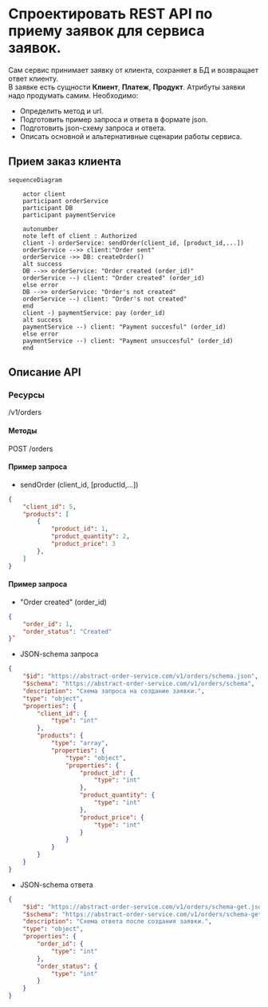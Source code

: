 # Cпроектировать REST API по приему заявок для сервиса заявок.
Сам сервис принимает заявку от клиента, сохраняет в БД и возвращает ответ клиенту.  
В заявке есть сущности **Клиент**, **Платеж**, **Продукт**. Атрибуты заявки надо продумать самим. Необходимо:
- Определить метод и url.
- Подготовить пример запроса и ответа в формате json.
- Подготовить json-схему запроса и ответа.
- Описать основной и альтернативные сценарии работы сервиса.
## Прием заказ клиента
```mermaid
sequenceDiagram
        
    actor client
    participant orderService
    participant DB
    participant paymentService

    autonumber
    note left of client : Authorized
    client -) orderService: sendOrder(client_id, [product_id,...])
    orderService -->> client:"Order sent"
    orderService ->> DB: createOrder()
    alt success
    DB -->> orderService: "Order created (order_id)"
    orderService --) client: "Order created" (order_id)
    else error
    DB -->> orderService: "Order's not created"
    orderService --) client: "Order's not created" 
    end
    client -) paymentService: pay (order_id)
    alt success 
    paymentService --) client: "Payment succesful" (order_id)
    else error
    paymentService --) client: "Payment unsuccesful" (order_id)
    end
```
## Описание API
### Ресурсы
/v1/orders
#### Методы
POST /orders

#### Пример запроса
- sendOrder (client_id, [productId,...])
```JSON
{
    "client_id": 5,
    "products": [
        {
            "product_id": 1,
            "product_quantity": 2,
            "product_price": 3
        },
    ]
}
```
#### Пример запроса
- "Order created" (order_id)
```JSON
{
    "order_id": 1,
    "order_status": "Created"
}ˇ
```


- JSON-schema запроса
```JSON
{
    "$id": "https://abstract-order-service.com/v1/orders/schema.json",
    "$schema": "https://abstract-order-service.com/v1/orders/schema",
    "description": "Схема запроса на создание заявки.",
    "type": "object",
    "properties": {
        "client_id": {
            "type": "int"
        },
        "products": {
            "type": "array",
            "properties": {
                "type": "object",
                "properties": {
                    "product_id": {
                        "type": "int"
                    },
                    "product_quantity": {
                        "type": "int"
                    },
                    "product_price": {
                        "type": "int"
                    }
                }
            }
        }
    }
}
```

- JSON-schema ответа
```JSON
{
    "$id": "https://abstract-order-service.com/v1/orders/schema-get.json",
    "$schema": "https://abstract-order-service.com/v1/orders/schema-get",
    "description": "Схема ответа после создания заявки.",
    "type": "object",
    "properties": {
        "order_id": {
            "type": "int"
        },
        "order_status": {
            "type": "int"
        }
    }
}
```